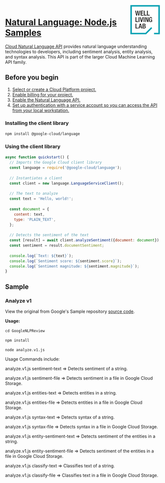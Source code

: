 
<img src="logo.png" alt="Well Living Lab logo" align="right" height="96" width="96"/>

# [Natural Language: Node.js Samples](https://github.com/googleapis/nodejs-language)


[Cloud Natural Language API](https://cloud.google.com/natural-language/docs) provides natural
language understanding technologies to developers, including sentiment analysis, entity
analysis, and syntax analysis. This API is part of the larger Cloud Machine Learning API family.


## Before you begin

1.  [Select or create a Cloud Platform project.](https://console.cloud.google.com/project)
1.  [Enable billing for your project.](https://cloud.google.com/billing/docs/how-to/modify-project?visit_id=637438212173208447-2574262482&rd=1#enable-billing)
1.  [Enable the Natural Language API.](https://console.cloud.google.com/flows/enableapi?apiid=language.googleapis.com)
1.  [Set up authentication with a service account so you can access the API from your local workstation.](https://cloud.google.com/docs/authentication/getting-started)

### Installing the client library

```bash
npm install @google-cloud/language
```


### Using the client library

```javascript
async function quickstart() {
  // Imports the Google Cloud client library
  const language = require('@google-cloud/language');

  // Instantiates a client
  const client = new language.LanguageServiceClient();

  // The text to analyze
  const text = 'Hello, world!';

  const document = {
    content: text,
    type: 'PLAIN_TEXT',
  };

  // Detects the sentiment of the text
  const [result] = await client.analyzeSentiment({document: document});
  const sentiment = result.documentSentiment;

  console.log(`Text: ${text}`);
  console.log(`Sentiment score: ${sentiment.score}`);
  console.log(`Sentiment magnitude: ${sentiment.magnitude}`);
}

```


## Sample



### Analyze v1

View the original from Google's Sample repository [source code](https://github.com/googleapis/nodejs-language/blob/master/samples).

__Usage:__

`cd GoogleNLPReview`

`npm install`

`node analyze.v1.js`

Usage Commands include:

analyze.v1.js sentiment-text <text>     => Detects sentiment of a string.

analyze.v1.js sentiment-file <bucketName> <fileName> => Detects sentiment in a file in Google Cloud Storage.

analyze.v1.js entities-text <text>  =>   Detects entities in a string.

analyze.v1.js entities-file <bucketName> <fileName>  =>  Detects entities in a file in Google Cloud Storage.

analyze.v1.js syntax-text <text>         =>                    Detects syntax of a string.

analyze.v1.js syntax-file <bucketName> <fileName>  =>         Detects syntax in a file in Google Cloud Storage.

analyze.v1.js entity-sentiment-text <text>     =>               Detects sentiment of the entities in a string.

analyze.v1.js entity-sentiment-file <bucketName> <fileName>  => Detects sentiment of the entities in a file in Google Cloud Storage.

analyze.v1.js classify-text <text>      =>                      Classifies text of a string.

analyze.v1.js classify-file <bucketName> <fileName>   =>        Classifies text in a file in Google Cloud Storage.






[shell_img]: https://gstatic.com/cloudssh/images/open-btn.png
[shell_link]: https://console.cloud.google.com/cloudshell/open?git_repo=https://github.com/googleapis/nodejs-language&page=editor&open_in_editor=samples/README.md
[product-docs]: https://cloud.google.com/natural-language/docs/
